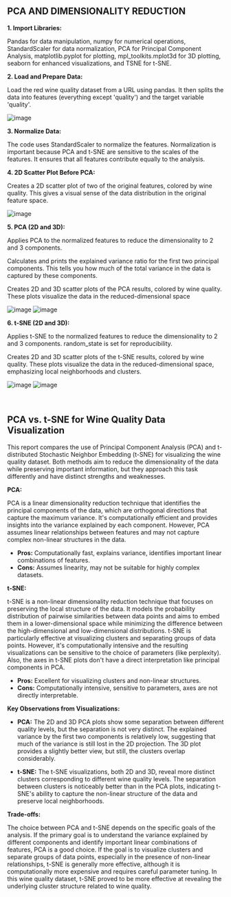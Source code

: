 ## PCA AND DIMENSIONALITY REDUCTION
**1.	Import Libraries:** 

Pandas for data manipulation, numpy for numerical operations, StandardScaler for data normalization, PCA for Principal Component Analysis, matplotlib.pyplot for plotting, mpl_toolkits.mplot3d for 3D plotting, seaborn for enhanced visualizations, and TSNE for t-SNE.

**2.	Load and Prepare Data:**

Load the red wine quality dataset from a URL using pandas. It then splits the data into features (everything except 'quality') and the target variable 'quality'.

![image](https://github.com/user-attachments/assets/d3a62405-b9c1-4899-89bf-6dfd58df1dca)

 
**3.	Normalize Data:** 

The code uses StandardScaler to normalize the features. Normalization is important because PCA and t-SNE are sensitive to the scales of the features. It ensures that all features contribute equally to the analysis.

**4.	2D Scatter Plot Before PCA:** 

Creates a 2D scatter plot of two of the original features, colored by wine quality. This gives a visual sense of the data distribution in the original feature space.

![image](https://github.com/user-attachments/assets/df46ec2d-d0b3-489c-adaf-311c42497e26)

 
**5.	PCA (2D and 3D):**

Applies PCA to the normalized features to reduce the dimensionality to 2 and 3 components.

Calculates and prints the explained variance ratio for the first two principal components. This tells you how much of the total variance in the data is captured by these components.

Creates 2D and 3D scatter plots of the PCA results, colored by wine quality. These plots visualize the data in the reduced-dimensional space

![image](https://github.com/user-attachments/assets/7a39baf0-3382-4383-a8ee-027a62972021)
![image](https://github.com/user-attachments/assets/bf93fe59-a08c-40e5-961f-36b0a8de6180)

 

**6.	t-SNE (2D and 3D):**

Applies t-SNE to the normalized features to reduce the dimensionality to 2 and 3 components. random_state is set for reproducibility.

Creates 2D and 3D scatter plots of the t-SNE results, colored by wine quality. These plots visualize the data in the reduced-dimensional space, emphasizing local neighborhoods and clusters.

![image](https://github.com/user-attachments/assets/6867946e-5af7-46d7-9201-8e8da6ba01f3)
![image](https://github.com/user-attachments/assets/4e0a782d-63bd-4dd6-9c3b-716417e506ec)
 
 
 

## PCA vs. t-SNE for Wine Quality Data Visualization

This report compares the use of Principal Component Analysis (PCA) and t-distributed Stochastic Neighbor Embedding (t-SNE) for visualizing the wine quality dataset.  Both methods aim to reduce the dimensionality of the data while preserving important information, but they approach this task differently and have distinct strengths and weaknesses.

**PCA:**

PCA is a linear dimensionality reduction technique that identifies the principal components of the data, which are orthogonal directions that capture the maximum variance.  It's computationally efficient and provides insights into the variance explained by each component.  However, PCA assumes linear relationships between features and may not capture complex non-linear structures in the data.

* **Pros:** Computationally fast, explains variance, identifies important linear combinations of features.
* **Cons:** Assumes linearity, may not be suitable for highly complex datasets.

**t-SNE:**

t-SNE is a non-linear dimensionality reduction technique that focuses on preserving the local structure of the data.  It models the probability distribution of pairwise similarities between data points and aims to embed them in a lower-dimensional space while minimizing the difference between the high-dimensional and low-dimensional distributions.  t-SNE is particularly effective at visualizing clusters and separating groups of data points. However, it's computationally intensive and the resulting visualizations can be sensitive to the choice of parameters (like perplexity).  Also, the axes in t-SNE plots don't have a direct interpretation like principal components in PCA.

* **Pros:** Excellent for visualizing clusters and non-linear structures.
* **Cons:** Computationally intensive, sensitive to parameters, axes are not directly interpretable.

**Key Observations from Visualizations:**

* **PCA:** The 2D and 3D PCA plots show some separation between different quality levels, but the separation is not very distinct.  The explained variance by the first two components is relatively low, suggesting that much of the variance is still lost in the 2D projection.  The 3D plot provides a slightly better view, but still, the clusters overlap considerably.

* **t-SNE:** The t-SNE visualizations, both 2D and 3D, reveal more distinct clusters corresponding to different wine quality levels.  The separation between clusters is noticeably better than in the PCA plots, indicating t-SNE's ability to capture the non-linear structure of the data and preserve local neighborhoods.

**Trade-offs:**

The choice between PCA and t-SNE depends on the specific goals of the analysis.  If the primary goal is to understand the variance explained by different components and identify important linear combinations of features, PCA is a good choice.  If the goal is to visualize clusters and separate groups of data points, especially in the presence of non-linear relationships, t-SNE is generally more effective, although it is computationally more expensive and requires careful parameter tuning.  In this wine quality dataset, t-SNE proved to be more effective at revealing the underlying cluster structure related to wine quality.
